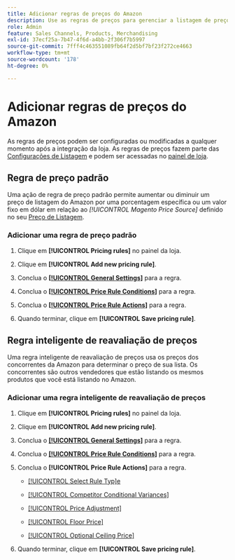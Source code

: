 ```yaml
---
title: Adicionar regras de preços do Amazon
description: Use as regras de preços para gerenciar a listagem de preços no Amazon Marketplace para o catálogo de produtos do Commerce.
role: Admin
feature: Sales Channels, Products, Merchandising
exl-id: 37ecf25a-7b47-4f6d-a4bb-2f306f7b5997
source-git-commit: 7fff4c463551089fb64f2d5bf7bf23f272ce4663
workflow-type: tm+mt
source-wordcount: '178'
ht-degree: 0%

---
```


# Adicionar regras de preços do Amazon

As regras de preços podem ser configuradas ou modificadas a qualquer momento após a integração da loja. As regras de preços fazem parte das [Configurações de Listagem](./listing-settings.md) e podem ser acessadas no [painel de loja](./amazon-store-dashboard.md).

## Regra de preço padrão

Uma ação de regra de preço padrão permite aumentar ou diminuir um preço de listagem do Amazon por uma porcentagem específica ou um valor fixo em dólar em relação ao **[!UICONTROL Magento Price Source*]* definido no seu [Preço de Listagem](./listing-price.md).

### Adicionar uma regra de preço padrão

1. Clique em **[!UICONTROL Pricing rules]** no painel da loja.

1. Clique em **[!UICONTROL Add new pricing rule]**.

1. Conclua o **[[!UICONTROL General Settings]](./pricing-rule-general-settings.md)** para a regra.

1. Conclua o **[[!UICONTROL Price Rule Conditions]](./pricing-rule-conditions.md)** para a regra.

1. Conclua o **[[!UICONTROL Price Rule Actions]](./standard-price-rules.md)** para a regra.

1. Quando terminar, clique em **[!UICONTROL Save pricing rule]**.

## Regra inteligente de reavaliação de preços

Uma regra inteligente de reavaliação de preços usa os preços dos concorrentes da Amazon para determinar o preço de sua lista. Os concorrentes são outros vendedores que estão listando os mesmos produtos que você está listando no Amazon.

### Adicionar uma regra inteligente de reavaliação de preços

1. Clique em **[!UICONTROL Pricing rules]** no painel da loja.

1. Clique em **[!UICONTROL Add new pricing rule]**.

1. Conclua o **[[!UICONTROL General Settings]](./pricing-rule-general-settings.md)** para a regra.

1. Conclua o **[[!UICONTROL Price Rule Conditions]](./pricing-rule-conditions.md)** para a regra.

1. Conclua o **[!UICONTROL Price Rule Actions]** para a regra.

   - [[!UICONTROL Select Rule Typ]e](./intelligent-repricing-rules.md)

   - [[!UICONTROL Competitor Conditional Variances]](./competitor-conditional-variances.md)

   - [[!UICONTROL Price Adjustment]](./price-adjustment.md)

   - [[!UICONTROL Floor Price]](./floor-price.md)

   - [[!UICONTROL Optional Ceiling Price]](./optional-ceiling-price.md)

1. Quando terminar, clique em **[!UICONTROL Save pricing rule]**.
